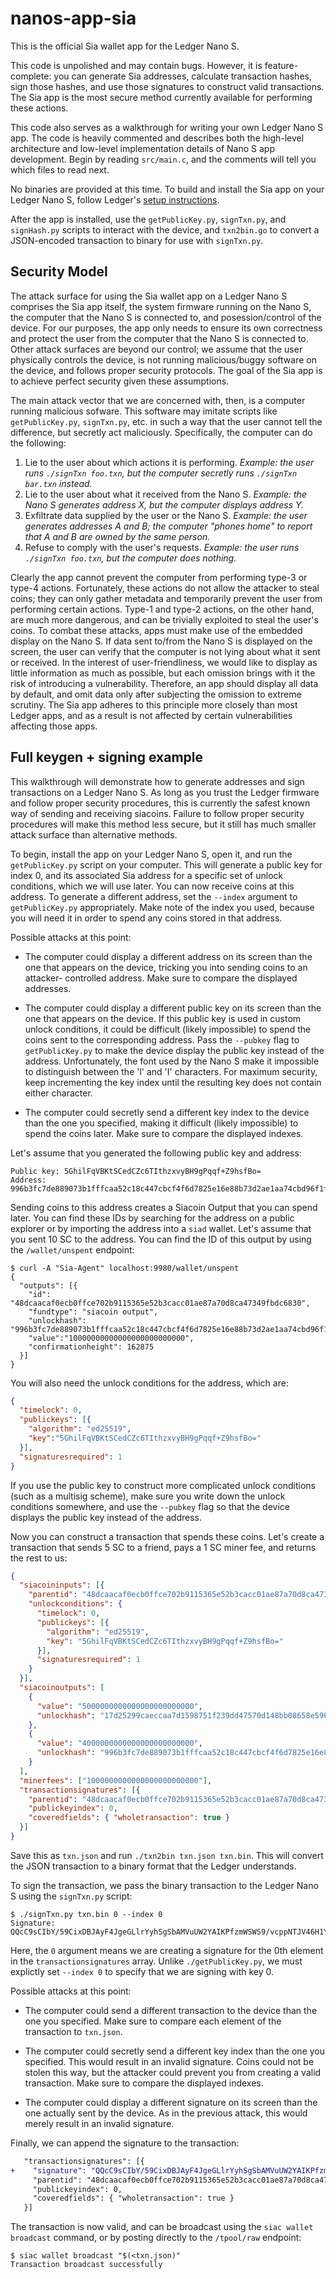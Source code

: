 # nanos-app-sia

This is the official Sia wallet app for the Ledger Nano S.

This code is unpolished and may contain bugs. However, it is feature-complete:
you can generate Sia addresses, calculate transaction hashes, sign those
hashes, and use those signatures to construct valid transactions. The Sia app
is the most secure method currently available for performing these actions.

This code also serves as a walkthrough for writing your own Ledger Nano S app.
The code is heavily commented and describes both the high-level architecture
and low-level implementation details of Nano S app development. Begin by
reading `src/main.c`, and the comments will tell you which files to read next.

No binaries are provided at this time. To build and install the Sia app on
your Ledger Nano S, follow Ledger's [setup instructions](https://ledger.readthedocs.io/en/latest/userspace/getting_started.html).

After the app is installed, use the `getPublicKey.py`, `signTxn.py`, and
`signHash.py` scripts to interact with the device, and `txn2bin.go` to convert
a JSON-encoded transaction to binary for use with `signTxn.py`.

## Security Model

The attack surface for using the Sia wallet app on a Ledger Nano S comprises
the Sia app itself, the system firmware running on the Nano S, the computer
that the Nano S is connected to, and posession/control of the device. For our
purposes, the app only needs to ensure its own correctness and protect the
user from the computer that the Nano S is connected to. Other attack surfaces
are beyond our control; we assume that the user physically controls the
device, is not running malicious/buggy software on the device, and follows
proper security protocols. The goal of the Sia app is to achieve perfect
security given these assumptions.

The main attack vector that we are concerned with, then, is a computer running
malicious sofware. This software may imitate scripts like `getPublicKey.py`,
`signTxn.py`, etc. in such a way that the user cannot tell the difference, but
secretly act maliciously. Specifically, the computer can do the following:

1. Lie to the user about which actions it is performing. *Example: the user
   runs `./signTxn foo.txn`, but the computer secretly runs `./signTxn bar.txn`
   instead.*
2. Lie to the user about what it received from the Nano S. *Example: the Nano
   S generates address X, but the computer displays address Y.*
3. Exfiltrate data supplied by the user or the Nano S. *Example: the user
   generates addresses A and B; the computer "phones home" to report that A and
   B are owned by the same person.*
4. Refuse to comply with the user's requests. *Example: the user runs
   `./signTxn foo.txn`, but the computer does nothing.*

Clearly the app cannot prevent the computer from performing type-3 or type-4
actions. Fortunately, these actions do not allow the attacker to steal coins;
they can only gather metadata and temporarily prevent the user from performing
certain actions. Type-1 and type-2 actions, on the other hand, are much more
dangerous, and can be trivially exploited to steal the user's coins. To combat
these attacks, apps must make use of the embedded display on the Nano S. If
data sent to/from the Nano S is displayed on the screen, the user can verify
that the computer is not lying about what it sent or received. In the interest
of user-friendliness, we would like to display as little information as much
as possible, but each omission brings with it the risk of introducing a
vulnerability. Therefore, an app should display all data by default, and omit
data only after subjecting the omission to extreme scrutiny. The Sia app
adheres to this principle more closely than most Ledger apps, and as a result
is not affected by certain vulnerabilities affecting those apps.


## Full keygen + signing example

This walkthrough will demonstrate how to generate addresses and sign
transactions on a Ledger Nano S. As long as you trust the Ledger firmware and
follow proper security procedures, this is currently the safest known way of
sending and receiving siacoins. Failure to follow proper security procedures
will make this method less secure, but it still has much smaller attack
surface than alternative methods.

To begin, install the app on your Ledger Nano S, open it, and run the
`getPublicKey.py` script on your computer. This will generate a public key for
index 0, and its associated Sia address for a specific set of unlock
conditions, which we will use later. You can now receive coins at this
address. To generate a different address, set the `--index` argument to
`getPublicKey.py` appropriately. Make note of the index you used, because you
will need it in order to spend any coins stored in that address.

Possible attacks at this point:

- The computer could display a different address on its screen than the one
  that appears on the device, tricking you into sending coins to an attacker-
  controlled address. Make sure to compare the displayed addresses.

- The computer could display a different public key on its screen than the
  one that appears on the device. If this public key is used in custom unlock
  conditions, it could be difficult (likely impossible) to spend the coins
  sent to the corresponding address. Pass the `--pubkey` flag to
  `getPublicKey.py` to make the device display the public key instead of the
  address. Unfortunately, the font used by the Nano S make it impossible to
  distinguish between the 'l' and 'I' characters. For maximum security, keep
  incrementing the key index until the resulting key does not contain either
  character.

- The computer could secretly send a different key index to the device than
  the one you specified, making it difficult (likely impossible) to spend the
  coins later. Make sure to compare the displayed indexes.

Let's assume that you generated the following public key and address:

```
Public key: 5GhilFqVBKtSCedCZc6TIthzxvyBH9gPqqf+Z9hsfBo=
Address:    996b3fc7de889073b1fffcaa52c18c447cbcf4f6d7825e16e88b73d2ae1aa74cbd96f1f1699f
```

Sending coins to this address creates a Siacoin Output that you can spend
later. You can find these IDs by searching for the address on a public
explorer or by importing the address into a `siad` wallet. Let's assume that
you sent 10 SC to the address. You can find the ID of this output by using the
`/wallet/unspent` endpoint:

```
$ curl -A "Sia-Agent" localhost:9980/wallet/unspent
{
  "outputs": [{
    "id": "48dcaacaf0ecb0ffce702b9115365e52b3cacc01ae87a70d8ca47349fbdc6830",
    "fundtype": "siacoin output",
    "unlockhash": "996b3fc7de889073b1fffcaa52c18c447cbcf4f6d7825e16e88b73d2ae1aa74cbd96f1f1699f",
    "value":"10000000000000000000000000",
    "confirmationheight": 162875
  }]
}
```

You will also need the unlock conditions for the address, which are:

```json
{
  "timelock": 0,
  "publickeys": [{
    "algorithm": "ed25519",
    "key":"5GhilFqVBKtSCedCZc6TIthzxvyBH9gPqqf+Z9hsfBo="
  }],
  "signaturesrequired": 1
}
```

If you use the public key to construct more complicated unlock conditions
(such as a multisig scheme), make sure you write down the unlock conditions
somewhere, and use the `--pubkey` flag so that the device displays the public
key instead of the address.

Now you can construct a transaction that spends these coins. Let's create a
transaction that sends 5 SC to a friend, pays a 1 SC miner fee, and returns
the rest to us:

```json
{
  "siacoininputs": [{
    "parentid": "48dcaacaf0ecb0ffce702b9115365e52b3cacc01ae87a70d8ca47349fbdc6830",
    "unlockconditions": {
      "timelock": 0,
      "publickeys": [{
        "algorithm": "ed25519",
        "key": "5GhilFqVBKtSCedCZc6TIthzxvyBH9gPqqf+Z9hsfBo="
      }],
      "signaturesrequired": 1
    }
  }],
  "siacoinoutputs": [
    {
      "value": "5000000000000000000000000",
      "unlockhash": "17d25299caeccaa7d1598751f239dd47570d148bb08658e596112d917dfa6bc8400b44f239bb"
    },
    {
      "value": "4000000000000000000000000",
      "unlockhash": "996b3fc7de889073b1fffcaa52c18c447cbcf4f6d7825e16e88b73d2ae1aa74cbd96f1f1699f"
    }
  ],
  "minerfees": ["1000000000000000000000000"],
  "transactionsignatures": [{
    "parentid": "48dcaacaf0ecb0ffce702b9115365e52b3cacc01ae87a70d8ca47349fbdc6830",
    "publickeyindex": 0,
    "coveredfields": { "wholetransaction": true }
  }]
}
```

Save this as `txn.json` and run `./txn2bin txn.json txn.bin`. This will
convert the JSON transaction to a binary format that the Ledger understands.

To sign the transaction, we pass the binary transaction to the Ledger Nano S using the
`signTxn.py` script:

```
$ ./signTxn.py txn.bin 0 --index 0
Signature: QQcC9sCIbY/59CixDBJAyF4JgeGLlrYyhSgSbAMVuUW2YAIKPfzmWSWS9/vcppNTJV46H1Y+fImAMDeGzFVtAg==
```

Here, the `0` argument means we are creating a signature for the 0th element
in the `transactionsignatures` array. Unlike `./getPublicKey.py`, we must
explictly set `--index 0` to specify that we are signing with key 0.

Possible attacks at this point:

- The computer could send a different transaction to the device than the one
  you specified. Make sure to compare each element of the transaction to
  `txn.json`.

- The computer could secretly send a different key index than the one you
  specified. This would result in an invalid signature. Coins could not be
  stolen this way, but the attacker could prevent you from creating a valid
  transaction. Make sure to compare the displayed indexes.

- The computer could display a different signature on its screen than the one
  actually sent by the device. As in the previous attack, this would merely
  result in an invalid signature.

Finally, we can append the signature to the transaction:

```diff
   "transactionsignatures": [{
+    "signature": "QQcC9sCIbY/59CixDBJAyF4JgeGLlrYyhSgSbAMVuUW2YAIKPfzmWSWS9/vcppNTJV46H1Y+fImAMDeGzFVtAg==",
     "parentid": "48dcaacaf0ecb0ffce702b9115365e52b3cacc01ae87a70d8ca47349fbdc6830",
     "publickeyindex": 0,
     "coveredfields": { "wholetransaction": true }
   }]
```

The transaction is now valid, and can be broadcast using the `siac wallet
broadcast` command, or by posting directly to the `/tpool/raw` endpoint:

```
$ siac wallet broadcast "$(<txn.json)"
Transaction broadcast successfully
```
